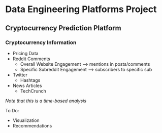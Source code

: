 # Data Engineering Platforms Project

## Cryptocurrency Prediction Platform
### Cryptocurrency Information
- Pricing Data
- Reddit Comments
  - Overall Website Engagement --> mentions in posts/comments
  - Specific Subreddit Engagement --> subscribers to specific sub
- Twitter
  - Hashtags
- News Articles
  - TechCrunch


*Note that this is a time-based analysis*

To Do:
- Visualization
- Recommendations
